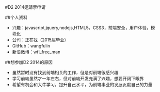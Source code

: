 #D2 2014邀请票申请

##个人资料

  * 兴趣：javascript,jquery,nodejs,HTML5，CSS3，前端安全，用户体验，模块化
  * 公司：正在找（2015届毕业）
  * GitHub：wangfulin
  * 新浪微博：wfl_free_man

##想参加D2 2014的原因

  * 虽然暂时没有找到前端相关的工作，但是对前端很感兴趣
  * 学习前端虽然才一年左右，但对前端开发充满了兴趣，想要开阔下眼界
  * 希望有机会和大牛学习，提升自己水平，为前端事业的发展贡献自己的力量
